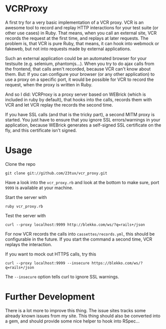 # VCRProxy

A first try for a very basic implementation of a VCR proxy. VCR is an awesome tool to record and
replay HTTP interactions for your test suite (or other use cases) in Ruby. That means, when you
call an external site, VCR records the request at the first time, and replays at later requests.
The problem is, that VCR is pure Ruby, that means, it can hook into webmock or fakeweb, but not
into requests made by external applications.

Such an external application could be an automated browser for your testsuite (e.g. selenium, phantomjs...).
When you try to do ajax calls from the frontend, that calls aren't recorded, because VCR can't know about them.
But: If you can configure your browser (or any other application) to use a proxy on a specific port, it would
be possible for VCR to record the request, when the proxy is written in Ruby.

And so I did: VCRProxy is a proxy server based on WEBrick (which is included in ruby by default), that hooks
into the calls, records them with VCR and let VCR replay the records the second time.

If you have SSL calls (and that is the tricky part), a second MITM proxy is started. You just have to ensure
that you ignore SSL errors/warnings in your application, because WEBrick generates a self-signed SSL certificate
on the fly, and this certificate isn't signed.

# Usage

Clone the repo

```
git clone git://github.com/23tux/vcr_proxy.git
```

Have a look into the `vcr_proxy.rb` and look at the bottom to make sure, port `9999` is available at your machine.

Start the server with

```
ruby vcr_proxy.rb
```

Test the server with

```
curl --proxy localhost:9999 http://blekko.com/ws/?q=rails+/json
```

For now VCR records the calls into `cassettes/records.yml`, this should be configurable in the future. If you start
the command a second time, VCR replays the interaction.

If you want to mock out HTTPS calls, try this

```
curl --proxy localhost:9999 --insecure https://blekko.com/ws/?q=rails+/json
```

The `--insecure` option tells curl to ignore SSL warnings.

# Further Development

There is a lot more to improve this thing. The issue sites tracks some already known issues from my site.
This thing should also be converted into a gem, and should provide some nice helper to hook into RSpec...

